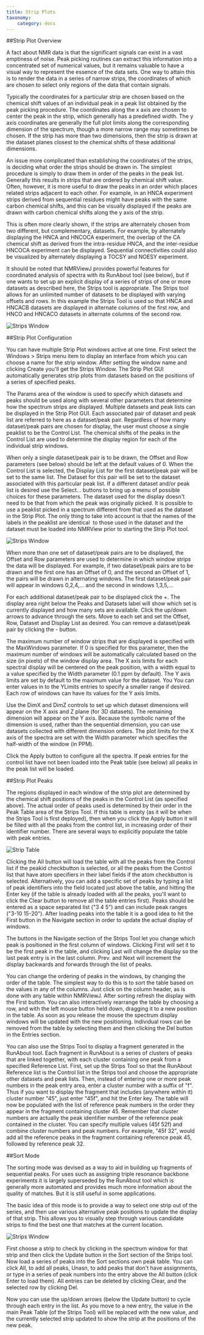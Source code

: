 ```yaml
---
title: Strip Plots
taxonomy:
    category: docs
---
```



##Strip Plot Overview

A fact about NMR data is that the significant signals can exist in a
vast emptiness of noise. Peak picking routines can extract this
information into a concentrated set of numerical values, but it remains
valuable to have a visual way to represent the essence of the data sets.
One way to attain this is to render the data in a series of narrow
strips, the coordinates of which are chosen to select only regions of
the data that contain signals.

Typically the coordinates for a particular strip are chosen based on the
chemical shift values of an individual peak in a peak list obtained by
the peak picking procedure. The coordinates along the x axis are chosen
to center the peak in the strip, which generally has a predefined width.
The y axis coordinates are generally the full plot limits along the
corresponding dimension of the spectrum, though a more narrow range may
sometimes be chosen. If the strip has more than two dimensions, then the
strip is drawn at the dataset planes closest to the chemical shifts of
these additional dimensions.

An issue more complicated than establishing the coordinates of the
strips, is deciding what order the strips should be drawn in. The
simplest procedure is simply to draw them in order of the peaks in the
peak list. Generally this results in strips that are ordered by chemical
shift value. Often, however, it is more useful to draw the peaks in an
order which places related strips adjacent to each other. For example,
in an HNCA experiment strips derived from sequential residues might have
peaks with the same carbon chemical shifts, and this can be visually
displayed if the peaks are drawn with carbon chemical shifts along the y
axis of the strip.

This is often more clearly shown, if the strips are alternately chosen
from two different, but complementary, datasets. For example, by
alternately displaying the HNCA and HNCOCA experiment, the overlap of
the CA chemical shift as derived from the intra-residue HNCA, and the
inter-residue HNCOCA experiment can be displayed. Sequential
connectivities could also be visualized by alternately displaying a
TOCSY and NOESY experiment.

It should be noted that NMRViewJ provides powerful features for
coordinated analysis of spectra with its RunAbout tool (see below), but
if one wants to set up an explicit display of a series of strips of one
or more datasets as described here, the Strips tool is appropriate. The
Strips tool allows for an unlimited number of datasets to be displayed
with varying offsets and rows. In this example the Strips Tool is used
so that HNCA and HNCACB datasets are displayed in alternate columns of
the first row, and HNCO and HNCACO datasets in alternate columns of the
second row.

![ Strips Window ](images/strips_966x606.png)

##Strip Plot Configuration

You can have multiple Strip Plot windows active at one time. First
select the <span class="menuchoice">Windows \> Strips</span> menu item
to display an interface from which you can choose a name for the strip
window. After setting the window name and clicking Create you'll get the
Strips Window. The Strip Plot GUI automatically generates strip plots
from datasets based on the positions of a series of specified peaks.

The Params area of the window is used to specify which datasets and
peaks should be used along with several other parameters that determine
how the spectrum strips are displayed. Multiple datasets and peak lists
can be displayed in the Strip Plot GUI. Each associated pair of dataset
and peak list are referred to here as a dataset/peak pair. Regardless of
how many dataset/peak pairs are chosen for display, the user must choose
a single peaklist to be the Control List. The chemical shifts of the
peaks in the Control List are used to determine the display region for
each of the individual strip windows.

When only a single dataset/peak pair is to be drawn, the Offset and Row
parameters (see below) should be left at the default values of 0. When
the Control List is selected, the Display List for the first
dataset/peak pair will be set to the same list. The Dataset for this
pair will be set to the dataset associated with this particular peak
list. If a different dataset and/or peak list is desired use the
Select... buttons to bring up a menu of possible choices for these
parameters. The dataset used for the display doesn't need to be that
from which the peak was originally picked. It is possible to use a
peaklist picked in a spectrum different from that used as the dataset in
the Strip Plot. The only thing to take into account is that the names of
the labels in the peaklist are identical  to those used in the dataset
and the dataset must be loaded into NMRView prior to starting the Strip
Plot tool.

![ Strips Window ](images/stripcntrl_anno.png)

When more than one set of dataset/peak pairs are to be displayed, the
Offset and Row parameters are used to determine in which window strips
the data will be displayed. For example, if two dataset/peak pairs are
to be drawn and the first one has an Offset of 0, and the second an
Offset of 1, the pairs will be drawn in alternating windows. The first
dataset/peak pair will appear in windows 0,2,4,... and the second in
windows 1,3,5,...

For each additional dataset/peak pair to be displayed click the +. The
display area right below the Peaks and Datasets label will show which
set is currently displayed and how many sets are available. Click the
up/down arrows to advance through the sets. Move to each set and set the
Offset, Row, Dataset and Display List as desired. You can remove a
dataset/peak pair by clicking the - button.

The maximum number of window strips that are displayed is specified with
the MaxWindows parameter. If 0 is specified for this parameter, then the
maximum number of windows will be automatically calculated based on the
size (in pixels) of the window display area. The X axis limits for each
spectral display will be centered on the peak position, with a width
equal to a value specified by the Width parameter (0.1 ppm by default).
The Y axis limits are set by default to the maximum value for the
dataset. You You can enter values in to the YLimits entries to specify a
smaller range if desired. Each row of windows can have its values for
the Y axis limits.

Use the DimX and DimZ controls to set up which dataset dimensions will
appear on the X axis and Z plane (for 3D datasets). The remaining
dimension will appear on the Y axis. Because the symbolic name of the
dimension is used, rather than the sequential dimension, you can use
datasets collected with different dimension orders. The plot limits for
the X axis of the spectra are set with the Width parameter which
specifies the half-width of the window (in PPM).

Click the Apply button to configure all the spectra. If peak entries for
the control list have not been loaded into the Peak table (see below)
all peaks in the peak list will be loaded.

##Strip Plot Peaks

The regions displayed in each window of the strip plot are determined by
the chemical shift positions of the peaks in the Control List (as
specified above). The actual order of peaks used is determined by their
order in the Peak Table area of the Strips Tool. If this table is empty
(as it will be when the Strips Tool is first deployed), then when you
click the Apply button it will be filled with all the peaks from the
control list, in increasing order of their identifier number. There are
several ways to explicitly populate the table with peak entries.

![Strip Table](images/strips_table.png)

Clicking the All button will load the table with all the peaks from the
Control list if the peakid checkbutton is selected, or all the peaks
from the Control list that have atom specifiers in their label fields if
the atom checkbutton is selected. Alternatively, you can add a specific
set of peaks by typing a list of peak identifiers into the field located
just above the table, and hitting the Enter key (if the table is already
loaded with all the peaks, you'll want to click the Clear button to
remove all the table entries first). Peaks should be entered as a space
separated list ("3 4 5") and can include peak ranges ("3-10 15-20").
After loading peaks into the table it is a good idea to hit the First
button in the Navigate section in order to update the actual display of
windows.

The buttons in the Navigate section of the Strips Tool let you change
which peak is positioned in the first column of windows. Clicking First
will set it to be the first peak in the table, and clicking Last will
change the display so the last peak entry is in the last column. Prev.
and Next will increment the display backwards and forwards through the
list of peaks.

You can change the ordering of peaks in the windows, by changing the
order of the table. The simplest way to do this is to sort the table
based on the values in any of the columns. Just click on the column
header, as is done with any table within NMRViewJ. After sorting refresh
the display with the First button. You can also interactively rearrange
the table by choosing a row, and with the left mouse button held down,
dragging it to a new position in the table. As soon as you release the
mouse the spectrum display windows will be updated with the new
positioning. Individual rows can be removed from the table by selecting
them and then clicking the Del button in the Entries section.

You can also use the Strips Tool to display a fragment generated in the
RunAbout tool. Each fragment in RunAbout is a series of clusters of
peaks that are linked together, with each cluster containing one peak
from a specified Reference List. First, set up the Strips Tool so that
the RunAbout Reference list is the Control list in the Strips tool and
choose the appropriate other datasets and peak lists. Then, instead of
entering one or more peak numbers in the peak entry area, enter a
cluster number with a suffix of "f". Thus if you want to display the
fragment that includes (anywhere within it) cluster number "45", just
enter "45f", and hit the Enter key. The table will now be populated with
the list of reference peak numbers in the order they appear in the
fragment containing cluster 45. Remember that cluster numbers are
actually the peak identifier number of the reference peak contained in
the cluster. You can specify multiple values (45f 52f) and combine
cluster numbers and peak numbers. For example, "45f 32", would add all
the reference peaks in the fragment containing reference peak 45,
followed by reference peak 32.

##Sort Mode

The sorting mode was devised as a way to aid in building up fragments of
sequential peaks. For uses such as assigning triple resonance backbone
experiments it is largely superseded by the RunAbout tool which is
generally more automated and provides much more information about the
quality of matches. But it is still useful in some applications.

The basic idea of this mode is to provide a way to select one strip out
of the series, and then use various alternative peak positions to update
the display of that strip. This allows you to visually step through
various candidate strips to find the best one that matches at the
current location.

![ Strips Window ](images/strips_sort.png)

First choose a strip to check by clicking in the spectrum window for
that strip and then click the Update button in the Sort section of the
Strips tool. Now load a series of peaks into the Sort sections own peak
table. You can click All, to add all peaks, Unasn, to add peaks that
don't have assignments, or type in a series of peak numbers into the
entry above the All button (click Enter to load them). All entries can
be deleted by clicking Clear, and the selected row by clicking Del.

Now you can use the up/down arrows (below the Update button) to cycle
through each entry in the list. As you move to a new entry, the value in
the main Peak Table (of the Strips Tool) will be replaced with the new
value, and the currently selected strip updated to show the strip at the
positions of the new peak.
